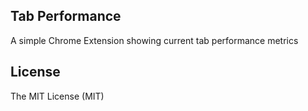 ## Tab Performance

A simple Chrome Extension showing current tab performance metrics 

## License

The MIT License (MIT)